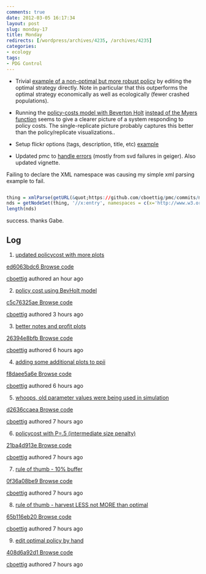 ```yaml
---
comments: true
date: 2012-03-05 16:17:34
layout: post
slug: monday-17
title: Monday
redirects: [/wordpress/archives/4235, /archives/4235]
categories:
- ecology
tags:
- PDG Control
---
```




  * Trivial [example of a non-optimal but more robust policy](https://github.com/cboettig/pdg_control/blob/ed6063bdc65916b816f85078b27f7e2543b89e20/inst/examples/ppii.md) by editing the optimal strategy directly. Note in particular that this outperforms the optimal strategy economically as well as ecologically (fewer crashed populations).



  * Running the [policy-costs model with Beverton Holt](https://github.com/cboettig/pdg_control/blob/ed6063bdc65916b816f85078b27f7e2543b89e20/inst/examples/policycost.md) [instead of the Myers function](https://github.com/cboettig/pdg_control/blob/21ba4d913e1bf12fb641d3b54b2042fa9a32d498/inst/examples/policycost.md) seems to give a clearer picture of a system responding to policy costs. The single-replicate picture probably captures this better than the policy/replicate visualizations..



  * Setup flickr options (tags, description, title, etc) [example](https://raw.github.com/cboettig/pdg_control/ed6063bdc65916b816f85078b27f7e2543b89e20/inst/examples/policycost_knit_.md)



  * Updated pmc to [handle errors](https://github.com/cboettig/pmc/commit/f86ca7bfc74af7690c18e1f25184051295edfdf9) (mostly from svd failures in geiger). Also updated vignette.






Failing to declare the XML namespace was causing my simple xml parsing example to fail.

```R

thing = xmlParse(getURL(&quot;https://github.com/cboettig/pmc/commits/master.atom&quot;))
nds = getNodeSet(thing, '//x:entry', namespaces = c(x='http://www.w3.org/2005/Atom'))
length(nds)

```

success.  thanks Gabe.





## Log






    
  1. [updated policycost with more plots](https://github.com/cboettig/pdg_control/commit/ed6063bdc65916b816f85078b27f7e2543b89e20)





[ ed6063bdc6 ](https://github.com/cboettig/pdg_control/commit/ed6063bdc65916b816f85078b27f7e2543b89e20) [Browse code](https://github.com/cboettig/pdg_control/tree/ed6063bdc65916b816f85078b27f7e2543b89e20)




[cboettig](https://github.com/cboettig) authored an hour ago





    
  2. [policy cost using BevHolt model](https://github.com/cboettig/pdg_control/commit/c5c76325ae6f080c8ffd78b75586f8bd4fb9c18b)





[ c5c76325ae ](https://github.com/cboettig/pdg_control/commit/c5c76325ae6f080c8ffd78b75586f8bd4fb9c18b) [Browse code](https://github.com/cboettig/pdg_control/tree/c5c76325ae6f080c8ffd78b75586f8bd4fb9c18b)




[cboettig](https://github.com/cboettig) authored 3 hours ago





    
  3. [better notes and profit plots](https://github.com/cboettig/pdg_control/commit/26394e8bfbc48b1ece85aac34dd54b7d6b3de7ab)





[ 26394e8bfb ](https://github.com/cboettig/pdg_control/commit/26394e8bfbc48b1ece85aac34dd54b7d6b3de7ab) [Browse code](https://github.com/cboettig/pdg_control/tree/26394e8bfbc48b1ece85aac34dd54b7d6b3de7ab)




[cboettig](https://github.com/cboettig) authored 6 hours ago





    
  4. [adding some additional plots to ppii](https://github.com/cboettig/pdg_control/commit/f8daee5a6ef4ef2d8e10c9ae1fa5ffdb77c4dbad)





[ f8daee5a6e ](https://github.com/cboettig/pdg_control/commit/f8daee5a6ef4ef2d8e10c9ae1fa5ffdb77c4dbad) [Browse code](https://github.com/cboettig/pdg_control/tree/f8daee5a6ef4ef2d8e10c9ae1fa5ffdb77c4dbad)




[cboettig](https://github.com/cboettig) authored 6 hours ago





    
  5. [whoops, old parameter values were being used in simulation](https://github.com/cboettig/pdg_control/commit/d2636ccaead8fc7d7c2a8a3b92c792552d1b3dbf)





[ d2636ccaea ](https://github.com/cboettig/pdg_control/commit/d2636ccaead8fc7d7c2a8a3b92c792552d1b3dbf) [Browse code](https://github.com/cboettig/pdg_control/tree/d2636ccaead8fc7d7c2a8a3b92c792552d1b3dbf)




[cboettig](https://github.com/cboettig) authored 7 hours ago





    
  6. [policycost with P=.5 (intermediate size penalty)](https://github.com/cboettig/pdg_control/commit/21ba4d913e1bf12fb641d3b54b2042fa9a32d498)





[ 21ba4d913e ](https://github.com/cboettig/pdg_control/commit/21ba4d913e1bf12fb641d3b54b2042fa9a32d498) [Browse code](https://github.com/cboettig/pdg_control/tree/21ba4d913e1bf12fb641d3b54b2042fa9a32d498)




[cboettig](https://github.com/cboettig) authored 7 hours ago





    
  7. [rule of thumb - 10% buffer](https://github.com/cboettig/pdg_control/commit/0f36a08be95dfeadb1900f0b1156d589221ebf08)





[ 0f36a08be9 ](https://github.com/cboettig/pdg_control/commit/0f36a08be95dfeadb1900f0b1156d589221ebf08) [Browse code](https://github.com/cboettig/pdg_control/tree/0f36a08be95dfeadb1900f0b1156d589221ebf08)




[cboettig](https://github.com/cboettig) authored 7 hours ago





    
  8. [rule of thumb - harvest LESS not MORE than optimal](https://github.com/cboettig/pdg_control/commit/65b116eb201e79a541c259ef90b3bebb3fd149e4)





[ 65b116eb20 ](https://github.com/cboettig/pdg_control/commit/65b116eb201e79a541c259ef90b3bebb3fd149e4) [Browse code](https://github.com/cboettig/pdg_control/tree/65b116eb201e79a541c259ef90b3bebb3fd149e4)




[cboettig](https://github.com/cboettig) authored 7 hours ago





    
  9. [edit optimal policy by hand](https://github.com/cboettig/pdg_control/commit/408d6a92d19b7ac86bf9327d508cd2dc41812bef)





[ 408d6a92d1 ](https://github.com/cboettig/pdg_control/commit/408d6a92d19b7ac86bf9327d508cd2dc41812bef) [Browse code](https://github.com/cboettig/pdg_control/tree/408d6a92d19b7ac86bf9327d508cd2dc41812bef)




[cboettig](https://github.com/cboettig) authored 7 hours ago








    
    
    
    



